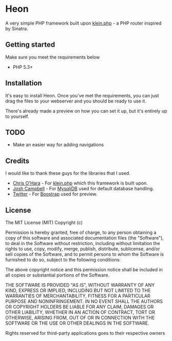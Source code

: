 Heon
====

A very simple PHP framework built upon [klein.php](https://github.com/chriso/klein.php) - a PHP router inspired by Sinatra.

## Getting started

Make sure you meet the requirements below

* PHP 5.3+

## Installation

It's easy to install Heon. Once you've met the requirements, you can just drag the files to your webserver and you should be ready to use it.

There's already made a preview on how you can set it up, but it's entirely up to yourself.

## TODO

* Make an easier way for adding navigations

## Credits

I would like to thank these guys for the libraries that I used.

* [Chris O'Hara](https://github.com/chriso "Chris O'Hara") - For [klein.php](https://github.com/chriso/klein.php) which this framework is built upon.
* [Josh Campbell](https://github.com/ajillion "Josh Campbell") - For [MysqliDB](https://github.com/ajillion/PHP-MySQLi-Database-Class) used for default database handling.
* [Twitter](https://github.com/twitter "Twitter") - For [Boostrap](http://twitter.github.com/bootstrap/) used for preview.

## License
The MIT License (MIT)
Copyright (c) <year> <copyright holders>

Permission is hereby granted, free of charge, to any person obtaining a copy of this software and associated documentation files (the "Software"), to deal in the Software without restriction, including without limitation the rights to use, copy, modify, merge, publish, distribute, sublicense, and/or sell copies of the Software, and to permit persons to whom the Software is furnished to do so, subject to the following conditions:

The above copyright notice and this permission notice shall be included in all copies or substantial portions of the Software.

THE SOFTWARE IS PROVIDED "AS IS", WITHOUT WARRANTY OF ANY KIND, EXPRESS OR IMPLIED, INCLUDING BUT NOT LIMITED TO THE WARRANTIES OF MERCHANTABILITY, FITNESS FOR A PARTICULAR PURPOSE AND NONINFRINGEMENT. IN NO EVENT SHALL THE AUTHORS OR COPYRIGHT HOLDERS BE LIABLE FOR ANY CLAIM, DAMAGES OR OTHER LIABILITY, WHETHER IN AN ACTION OF CONTRACT, TORT OR OTHERWISE, ARISING FROM, OUT OF OR IN CONNECTION WITH THE SOFTWARE OR THE USE OR OTHER DEALINGS IN THE SOFTWARE.

Rights reserved for third-party applications goes to their respective owners